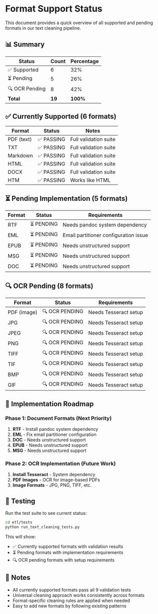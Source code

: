 # Format Support Status

This document provides a quick overview of all supported and pending formats in our text cleaning pipeline.

## 📊 Summary

| Status | Count | Percentage |
|--------|-------|------------|
| ✅ Supported | 6 | 32% |
| ⏳ Pending | 5 | 26% |
| 🔍 OCR Pending | 8 | 42% |
| **Total** | **19** | **100%** |

## ✅ Currently Supported (6 formats)

| Format | Status | Notes |
|--------|--------|-------|
| PDF (text) | ✅ PASSING | Full validation suite |
| TXT | ✅ PASSING | Full validation suite |
| Markdown | ✅ PASSING | Full validation suite |
| HTML | ✅ PASSING | Full validation suite |
| DOCX | ✅ PASSING | Full validation suite |
| HTM | ✅ PASSING | Works like HTML |

## ⏳ Pending Implementation (5 formats)

| Format | Status | Requirements |
|--------|--------|--------------|
| RTF | ⏳ PENDING | Needs pandoc system dependency |
| EML | ⏳ PENDING | Email partitioner configuration issue |
| EPUB | ⏳ PENDING | Needs unstructured support |
| MSG | ⏳ PENDING | Needs unstructured support |
| DOC | ⏳ PENDING | Needs unstructured support |

## 🔍 OCR Pending (8 formats)

| Format | Status | Requirements |
|--------|--------|--------------|
| PDF (image) | 🔍 OCR PENDING | Needs Tesseract setup |
| JPG | 🔍 OCR PENDING | Needs Tesseract setup |
| JPEG | 🔍 OCR PENDING | Needs Tesseract setup |
| PNG | 🔍 OCR PENDING | Needs Tesseract setup |
| TIFF | 🔍 OCR PENDING | Needs Tesseract setup |
| TIF | 🔍 OCR PENDING | Needs Tesseract setup |
| BMP | 🔍 OCR PENDING | Needs Tesseract setup |
| GIF | 🔍 OCR PENDING | Needs Tesseract setup |

## 🎯 Implementation Roadmap

### Phase 1: Document Formats (Next Priority)
1. **RTF** - Install pandoc system dependency
2. **EML** - Fix email partitioner configuration
3. **DOC** - Needs unstructured support
4. **EPUB** - Needs unstructured support
5. **MSG** - Needs unstructured support

### Phase 2: OCR Implementation (Future Work)
1. **Install Tesseract** - System dependency
2. **PDF Images** - OCR for image-based PDFs
3. **Image Formats** - JPG, PNG, TIFF, etc.

## 🧪 Testing

Run the test suite to see current status:

```bash
cd etl/tests
python run_text_cleaning_tests.py
```

This will show:
- ✅ Currently supported formats with validation results
- ⏳ Pending formats with implementation requirements
- 🔍 OCR pending formats with setup requirements

## 📝 Notes

- All currently supported formats pass all 9 validation tests
- Universal cleaning approach works consistently across formats
- Format-specific cleaning rules are applied when needed
- Easy to add new formats by following existing patterns
